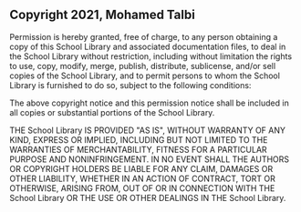 ## Copyright 2021, Mohamed Talbi

Permission is hereby granted, free of charge, to any person obtaining a copy of this School Library and associated documentation files, to deal in the School Library without restriction, including without limitation the rights to use, copy, modify, merge, publish, distribute, sublicense, and/or sell copies of the School Library, and to permit persons to whom the School Library is furnished to do so, subject to the following conditions:

The above copyright notice and this permission notice shall be included in all copies or substantial portions of the School Library.

THE School Library IS PROVIDED "AS IS", WITHOUT WARRANTY OF ANY KIND, EXPRESS OR IMPLIED, INCLUDING BUT NOT LIMITED TO THE WARRANTIES OF MERCHANTABILITY, FITNESS FOR A PARTICULAR PURPOSE AND NONINFRINGEMENT. IN NO EVENT SHALL THE AUTHORS OR COPYRIGHT HOLDERS BE LIABLE FOR ANY CLAIM, DAMAGES OR OTHER LIABILITY, WHETHER IN AN ACTION OF CONTRACT, TORT OR OTHERWISE, ARISING FROM, OUT OF OR IN CONNECTION WITH THE School Library OR THE USE OR OTHER DEALINGS IN THE School Library.
